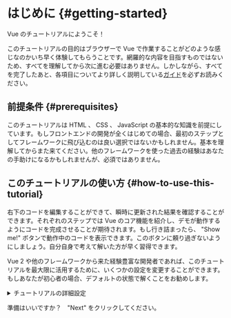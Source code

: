 # はじめに {#getting-started}

Vue のチュートリアルにようこそ！

このチュートリアルの目的はブラウザーで Vue で作業することがどのような感じなのかいち早く体験してもらうことです。網羅的な内容を目指すものではないため、すべてを理解してから次に進む必要はありません。しかしながら、すべてを完了したあと、各項目についてより詳しく説明している<a target="_blank" href="/guide/introduction.html">ガイド</a>を必ずお読みください。

## 前提条件 {#prerequisites}

このチュートリアルは HTML 、 CSS 、 JavaScript の基本的な知識を前提にしています。もしフロントエンドの開発が全くはじめての場合、最初のステップとしてフレームワークに飛び込むのは良い選択ではないかもしれません。基本を理解してからまた来てください。他のフレームワークを使った過去の経験はあなたの手助けになるかもしれませんが、必須ではありません。

## このチュートリアルの使い方 {#how-to-use-this-tutorial}

<span class="wide">右</span><span class="narrow">下</span>のコードを編集することができて、瞬時に更新された結果を確認することができます。それぞれのステップでは Vue のコア機能を紹介し、デモが動作するようにコードを完成させることが期待されます。もし行き詰まったら、 "Show me!" ボタンで動作中のコードを表示できます。このボタンに頼り過ぎないようにしましょう。自分自身で考えて解いた方が早く習得できます。

Vue 2 や他のフレームワークから来た経験豊富な開発者であれば、このチュートリアルを最大限に活用するために、いくつかの設定を変更することができます。もしあなたが初心者の場合、デフォルトの状態で解くことをお勧めします。

<details>
<summary>チュートリアルの詳細設定</summary>

- Vue には 2 つの API スタイルがあります : Options API と Composition API です。このチュートリアルは、両方で動作するように設計されています。上部にある **API 選択**スイッチを使って、好みのスタイルを選択することができます。 <a target="_blank" href="/guide/introduction.html#api-styles">API スタイルの詳細については、こちらをご覧ください</a> 。

- また、 SFC モードと HTML モードの切り替えも可能です。前者は<a target="_blank" href="/guide/introduction.html#single-file-components">単一ファイルコンポーネント</a>（SFC）形式のコード例を表示します。これは、多くの開発者が Vue をビルドステップで使用するときに使用する形式です。HTML モードは、ビルドステップなしで使用する方法を示しています。

<div class="html">

:::tip
自分のアプリケーションで、ビルドステップなしで HTML モードを使おうとしている場合は、スクリプト内のインポートを次のように変更してください: <!-- 下の行にあった "inside your scripts" の翻訳をこの行に含めた -->

```js
import { ... } from 'vue/dist/vue.esm-bundler.js'
```

もしくはビルドツールで `vue` を解決するように設定してください。[Vite](https://vitejs.dev/) の設定例:

```js [vite.config.js]
export default {
  resolve: {
    alias: {
      vue: 'vue/dist/vue.esm-bundler.js'
    }
  }
}
```

詳細については、それぞれの[ツールガイドのセクション](/guide/scaling-up/tooling.html#note-on-in-browser-template-compilation)を参照してください。
:::

</div>

</details>

準備はいいですか？　"Next" をクリックしてください。

